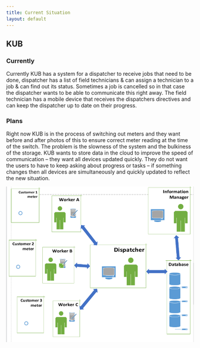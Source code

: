 ```yaml
---
title: Current Situation
layout: default
---
```

## KUB
### Currently
Currently KUB has a system for a dispatcher to receive jobs that need to be done, dispatcher has a list of field technicians & can assign a technician to a job & can find out its status. Sometimes a job is cancelled so in that case the dispatcher wants to be able to communicate this right away. The field technician has a mobile device that receives the dispatchers directives and can keep the dispatcher up to date on their progress.
### Plans
Right now KUB is in the process of switching out meters and they want before and after photos of this to ensure correct meter reading at the time of the switch. The problem is the slowness of the system and the bulkiness of the storage. KUB wants to store data in the cloud to improve the speed of communication – they want all devices updated quickly. They do not want the users to have to keep asking about progress or tasks – if something changes then all devices are simultaneously and quickly updated to reflect the new situation.


![GitHub](./images/current-method.png)
